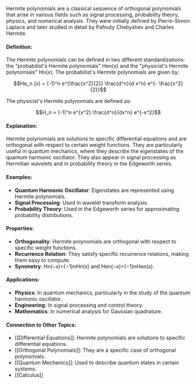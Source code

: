 Hermite polynomials are a classical sequence of orthogonal polynomials that arise in various fields such as signal processing, probability theory, physics, and numerical analysis. They were initially defined by Pierre-Simon Laplace and later studied in detail by Pafnuty Chebyshev and Charles Hermite.

#### Definition:

The Hermite polynomials can be defined in two different standardizations: the "probabilist's Hermite polynomials" Hen(x) and the "physicist's Hermite polynomials" Hn(x). The probabilist's Hermite polynomials are given by:

$$He_n (x) = (-1)^n e^{\frac{x^2}{2}} \frac{d^n}{d x^n} e^{- \frac{x^2}{2}}$$

The physicist's Hermite polynomials are defined as:

$$H_n = (-1)^n e^{x^2} \frac{d^n}{dx^n} e^{-x^2}$$

#### Explanation:

Hermite polynomials are solutions to specific differential equations and are orthogonal with respect to certain weight functions. They are particularly useful in quantum mechanics, where they describe the eigenstates of the quantum harmonic oscillator. They also appear in signal processing as Hermitian wavelets and in probability theory in the Edgeworth series.

#### Examples:

- **Quantum Harmonic Oscillator**: Eigenstates are represented using Hermite polynomials.
- **Signal Processing**: Used in wavelet transform analysis.
- **Probability Theory**: Used in the Edgeworth series for approximating probability distributions.

#### Properties:

- **Orthogonality**: Hermite polynomials are orthogonal with respect to specific weight functions.
- **Recurrence Relation**: They satisfy specific recurrence relations, making them easy to compute.
- **Symmetry**: Hn(−x)=(−1)nHn(x) and Hen(−x)=(−1)nHen(x).

#### Applications:

- **Physics**: In quantum mechanics, particularly in the study of the quantum harmonic oscillator.
- **Engineering**: In signal processing and control theory.
- **Mathematics**: In numerical analysis for Gaussian quadrature.

#### Connection to Other Topics:

- [[Differential Equations]]: Hermite polynomials are solutions to specific differential equations.
- [[Orthogonal Polynomials]]: They are a specific case of orthogonal polynomials.
- [[Quantum Mechanics]]: Used to describe quantum states in certain systems.
- [[Calculus]]